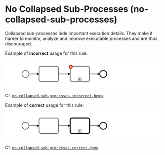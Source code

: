 # No Collapsed Sub-Processes (no-collapsed-sub-processes)

Collapsed sub-processes hide important execution details. They make it harder to monitor, analyze and improve executable processes and are thus discouraged.

Example of __incorrect__ usage for this rule:

![Incorrect usage example](./examples/no-collapsed-sub-processes-incorrect.png)

Cf. [`no-collapsed-sub-processes-incorrect.bpmn`](./examples/no-collapsed-sub-processes-incorrect.bpmn).


Example of __correct__ usage for this rule:

![Correct usage example](./examples/no-collapsed-sub-processes-correct.png)

Cf. [`no-collapsed-sub-processes-correct.bpmn`](./examples/no-collapsed-sub-processes-correct.bpmn).